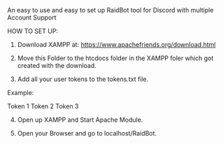 An easy to use and easy to set up RaidBot tool for Discord with multiple Account Support

HOW TO SET UP:


1. Download XAMPP at: https://www.apachefriends.org/download.html

2. Move this Folder to the htcdocs folder in the XAMPP foler which got created with the download.

3. Add all your user tokens to the tokens.txt file.

Example:

Token 1
Token 2
Token 3

4. Open up XAMPP and Start Apache Module.

5. Open your Browser and go to localhost/RaidBot.
